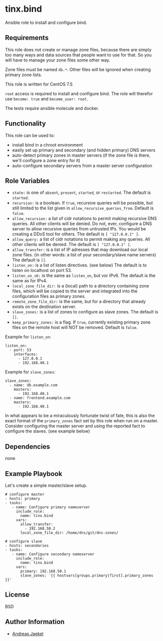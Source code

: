 tinx.bind
=========

Ansible role to install and configure bind.

Requirements
------------

This role does not create or manage zone files, because there are
simply too many ways and data sources that people want to use for
that. So you will have to manage your zone files some other way.

Zone files must be named `db.*`. Other files will be ignored when
creating primary zone lists.

This role is written for CentOS 7.S

`root` access is required to install and configure bind. The role
will therefor use `become: true` and `become_user: root`.

The tests require ansible molecule and docker.

Functionality
-------------

This role can be used to:
 - install bind in a chroot environment
 - easily set up primary and secondary (and hidden primary) DNS servers
 - auto-detect primary zones in master servers (if the zone file is there, we'll configure a zone entry for it)
 - auto-configure secondary servers from a master server configuration

Role Variables
--------------

 - `state:` is one of `absent`, `present`, `started`, or `restarted`. The default is `started`.
 - `recursion:` is a boolean. If `true`, recursive queries will be possible, but still limited to the list given in `allow_recursive_queries_from`. Default is `false`.
 - `allow_recursion:` a list of cidr notations to permit making recursive DNS queries. All other clients will be denied. Do not, ever, configure a DNS server to allow recursive queries from untrusted IPs. You would be creating a DDoS tool for others.  The default is `[ "127.0.0.1" ]`.
 - `allow_query:` a list of cidr notations to permit making any queries. All other clients will be denied. The default is `[ "127.0.0.1" ]`.
 - `allow_transfer:` is a list of IP adresses that may download our local zone files. (in other words: a list of your secondary/slave name servers) The default is `[]`.
 - `listen_on:` is a list of listen directives. (see below) The default is to listen on localhost on port 53.
 - `listen_on_v6:` is the same as `listen_on`, but vor IPv6. The default is the same as for IPv4.
 - `local_zone_file_dir:` is a (local) path to a directory containing zone files, which will be copied to the server and integrated into the configuration files as primary zones.
 - `remote_zone_file_dir:` is the same, but for a directory that already exists on the destination server.
 - `slave_zones:` is a list of zones to configure as slave zones. The default is `[]`.
 - `keep_primary_zones:` is a flag. If `true`, currently existing primary zone files on the remote host will NOT be removed. Default is `false`.

Example for `listen_on`:

	listen_on:
	  - port: 53
	    interfaces:
	      - 127.0.0.1
	      - 192.168.40.1

Example for `slave_zones`:

	slave_zones:
	  - name: db.example.com
	    masters:
	      - 192.168.40.1
	  - name: frontend.example.com
	    masters:
	      - 192.168.40.1

In what appears to be a miraculously fortunate twist of fate, this is
also the exact format of the `primary_zones` fact set by this role when run
on a master.  Consider configuring the master server
and using the reported fact to configure the slaves. (see example below)

Dependencies
------------

none

Example Playbook
----------------

Let's create a simple master/slave setup.

    # configure master
    - hosts: primary
    - tasks:
       - name: Configure primary nameserver
         include_role:
           name: tinx.bind
         vars:
           allow_transfer:
             - 192.168.50.2
           local_zone_file_dir: /home/dns/git/dns-zones/

    # configure slave
    - hosts: secondaries
    - tasks:
       - name: Configure secondary nameserver
         include_role:
           name: tinx.bind
         vars:
           primary: 192.168.50.1
           slave_zones: '{{ hostvars[groups.primary|first].primary_zones }}'

License
-------

BSD

Author Information
------------------

 - [Andreas Jaekel](https://github.com/tinx/)

